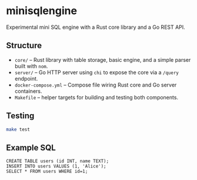 # minisqlengine

Experimental mini SQL engine with a Rust core library and a Go REST API.

## Structure

- `core/` – Rust library with table storage, basic engine, and a simple parser built with `nom`.
- `server/` – Go HTTP server using `chi` to expose the core via a `/query` endpoint.
- `docker-compose.yml` – Compose file wiring Rust core and Go server containers.
- `Makefile` – helper targets for building and testing both components.

## Testing

```sh
make test
```

## Example SQL

```
CREATE TABLE users (id INT, name TEXT);
INSERT INTO users VALUES (1, 'Alice');
SELECT * FROM users WHERE id=1;
```
